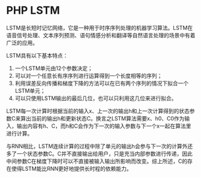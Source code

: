 # PHP LSTM

LSTM是长短时记忆网络，它是一种用于时序序列处理的机器学习算法。LSTM在语音信号处理、文本序列预测、语句情感分析和翻译等自然语言处理的场景中有着广泛的应用。

LSTM具有以下基本特点：

1. 一个LSTM单元由12个参数决定；
2. 可以对一个任意长有序序列进行运算得到一个长度相等的序列；
3. 利用误差反向传播和梯度下降的方法可以在已有两个序列的情况下拟合一个LSTM单元；
4. 可以只使用LSTM输出的最后几位，也可以只利用这几位来进行拟合。

LSTM每一次计算时根据当前的输入x、上一次的输出h和上一次计算得到的状态参数C来算出当前的输出h和更新状态C。换言之LSTM算法需要x、h0、C0作为输入，输出内容有h、C，而h和C会作为下一次的输入参数与下一个x一起在算法里进行计算。

与RNN相比，LSTM连续计算的过程中除了单元的输出h会参与下一次的计算外还多了一个状态参数C。C并不直接输出给用户，只是充当内部参数进行传递，因此中间参数C在梯度下降时可以不直接被输入输出所影响而改变。综上所述，C的存在使得LSTM能比RNN更好地提供长时程的依赖能力。
